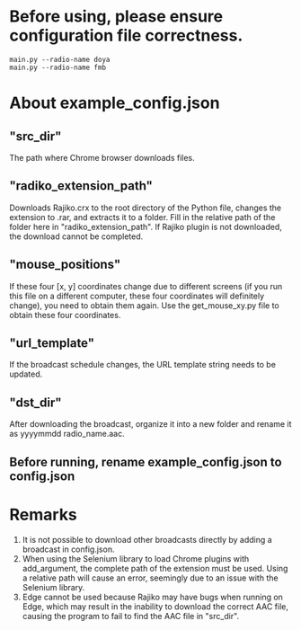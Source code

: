 # Before using, please ensure configuration file correctness.
```
main.py --radio-name doya
main.py --radio-name fmb
```
# About example_config.json

## "src_dir"
The path where Chrome browser downloads files.

## "radiko_extension_path"
Downloads Rajiko.crx to the root directory of the Python file, changes the extension to .rar, and extracts it to a folder. Fill in the relative path of the folder here in "radiko_extension_path". If Rajiko plugin is not downloaded, the download cannot be completed.

## "mouse_positions"
If these four [x, y] coordinates change due to different screens (if you run this file on a different computer, these four coordinates will definitely change), you need to obtain them again. Use the get_mouse_xy.py file to obtain these four coordinates.

## "url_template"
If the broadcast schedule changes, the URL template string needs to be updated.

## "dst_dir"
After downloading the broadcast, organize it into a new folder and rename it as yyyymmdd radio_name.aac.

## Before running, rename example_config.json to config.json

# Remarks
1. It is not possible to download other broadcasts directly by adding a broadcast in config.json.
2. When using the Selenium library to load Chrome plugins with add_argument, the complete path of the extension must be used. Using a relative path will cause an error, seemingly due to an issue with the Selenium library.
3. Edge cannot be used because Rajiko may have bugs when running on Edge, which may result in the inability to download the correct AAC file, causing the program to fail to find the AAC file in "src_dir".
